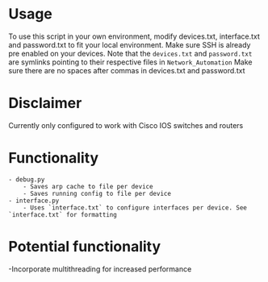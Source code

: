 # Usage
To use this script in your own environment, modify devices.txt, interface.txt and password.txt to fit your local environment. Make sure SSH is already pre enabled on your devices.
Note that the `devices.txt` and `password.txt` are symlinks pointing to their respective files in `Network_Automation`
Make sure there are no spaces after commas in devices.txt and password.txt

# Disclaimer
Currently only configured to work with Cisco IOS switches and routers

# Functionality
    - debug.py
        - Saves arp cache to file per device
        - Saves running config to file per device
    - interface.py
        - Uses `interface.txt` to configure interfaces per device. See `interface.txt` for formatting

# Potential functionality
-Incorporate multithreading for increased performance
